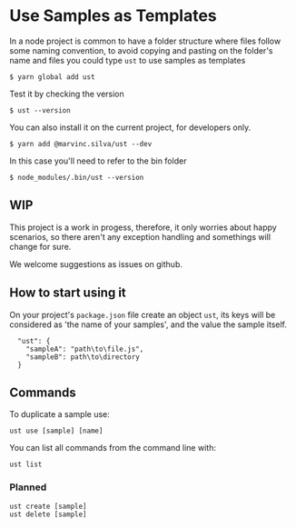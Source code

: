 # Use Samples as Templates

In a node project is common to have a folder structure where files follow some naming convention, to avoid copying and pasting on the folder's name and files you could type `ust` to use samples as templates

    $ yarn global add ust

Test it by checking the version

    $ ust --version

You can also install it on the current project, for developers only.

    $ yarn add @marvinc.silva/ust --dev

In this case you'll need to refer to the bin folder

    $ node_modules/.bin/ust --version

## WIP

This project is a work in progess, therefore, it only worries about happy scenarios, so there aren't any exception handling and somethings will change for sure.

We welcome suggestions as issues on github.

## How to start using it

On your project's `package.json` file create an object `ust`, its keys will be considered as 'the name of your samples', and the value the sample itself.

      "ust": {
        "sampleA": "path\to\file.js",
        "sampleB": path\to\directory
      }

## Commands

To duplicate a sample use:

    ust use [sample] [name]

You can list all commands from the command line with:

    ust list

### Planned

    ust create [sample]
    ust delete [sample]
